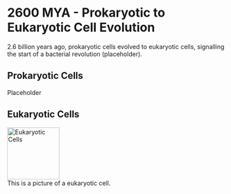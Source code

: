 <html>
<head>
  <title>Timeline Project</title>
   <meta name="viewport" content="width=device-width,initial-scale=1" >
   <link rel="stylesheet"
   href="https://fonts.googleapis.com/css2?family=Crimson+Pro">
  <link href='style.css' rel='stylesheet'>
</head>
<body>
  <script src='script.js'></script>
  <h1>2600 MYA - Prokaryotic to Eukaryotic Cell Evolution
    </h1>2.6 billion years ago, prokaryotic cells evolved to eukaryotic cells, signalling the start of a bacterial revolution (placeholder).
      <p></p>
  <h2>Prokaryotic Cells</h2>
    <p>Placeholder</p>
  <h2>Eukaryotic Cells</h2>
  <img src="https://cdn.britannica.com/03/114903-050-502CFE8D/Cutaway-drawing-cell.jpg" alt="Eukaryotic Cells" width="120" height="120" class="pic">
  <figcaption>This is a picture of a eukaryotic cell.</figcaption>
</body>
</html>
